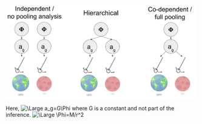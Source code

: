 ![No pooling versus hierarchical versus full pooling informational flowchart](https://github.com/beckynevin/hierarchical-pendulum-draw/blob/main/images/hierarchical_pendulum_phi.png)

Here, ![\Large a_g=G\Phi](https://latex.codecogs.com/svg.latex?\Large&space;a_g=G\Phi) where G is a constant and not part of the inference. ![\Large \Phi=M/r^2](https://latex.codecogs.com/svg.latex?\Large&space;\Phi=M/r^2)